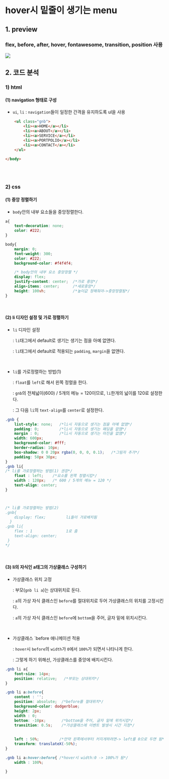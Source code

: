 # hover시 밑줄이 생기는 menu

## 1. preview

### flex, before, after, hover, fontawesome, transition, position 사용

<img src="https://j.gifs.com/6XqzDO.gif" />


## 2. 코드 분석

### 1) html

#### (1) navigation 형태로 구성
- `ui`, `li` : `navigation`들이 일정한 간격을 유지하도록 ul을 사용

```html
    <ul class="gnb">
        <li><a>HOME</a></li>
        <li><a>ABOUT</a></li>
        <li><a>SERVICE</a></li>
        <li><a>PORTPOLIO</a></li>
        <li><a>CONTACT</a></li>
    </ul>

</body>

```

<br/><br/>

### 2) css

#### (1) 중앙 정렬하기
- `body`안의 내부 요소들을 중앙정렬한다.
            
```css
a{
    text-decoration: none;
    color: #222;
}

body{
    margin: 0;
    font-weight: 300;
    color: #222;
    background-color: #f4f4f4;

    /* body안의 내부 요소 중앙정렬 */
    display: flex;
    justify-content: center;  /*가로 중앙*/
    align-items: center;      /*세로중앙*/
    height: 100vh;            /*높이값 정해줘야->중앙정렬됨*/ 
}
```

<br/>

#### (2) li 디자인 설정 및 가로 정렬하기
- `li` 디자인 설정

  : `li`태그에서 default로 생기는 생기는 점을 아예 없앤다.
  
  : `li`태그에서 default로 적용되는 `padding`, `margin`을 없앤다.

<br/>

- `li`를 가로정렬하는 방법(1)

  : `float`를 `left`로 해서 왼쪽 정렬을 한다.
  
  : `gnb`의 전체넓이(600) / 5개의 메뉴 = 120이므로, `li`한개의 넓이를 120로 설정한다.

  : 그 다음 `li`의 `text-align`를 `center`로 설정한다.

```css
.gnb {
    list-style: none;   /*li시 자동으로 생기는 점을 아예 없앰*/
    padding: 0;         /*li시 자동으로 생기는 패딩을 없앰*/
    margin : 0;         /*li시 자동으로 생기는 마진을 없앰*/
    width: 600px;
    background-color: #fff;
    border-radius: 10px;
    box-shadow: 0 0 20px rgba(0, 0, 0, 0.1);   /*그림자 추가*/
    padding: 50px 30px;
}
.gnb li{
/* li를 가로정렬하는 방법(1) 권장*/
    float : left;    /*요소를 왼쪽 정렬시킴*/
    width : 120px;   /* 600 / 5개의 메뉴 = 120 */
    text-align: center;
}



/* li를 가로정렬하는 방법(2) 
.gnb{
    display: flex;         li들이 가로배치됨
  }  
.gnb li{  
    flex : 1               1로 줌
    text-align: center;
 }
*/


```


<br/>

#### (3) li의 자식인 a태그의 가상클래스 구성하기

- 가상클래스 위치 고정

  : 부모(`gnb li a`)는 상대위치로 둔다.
  
  : `a`의 가상 자식 클래스인 `before`를 절대위치로 두어 가상클래스의 위치를 고정시킨다.
  
  : `a`의 가상 자식 클래스인 `before`에 `bottom`을 주어, 글자 밑에 위치시킨다.

<br/>

- 가상클래스 `before 애니메이션 적용

  : `hover`시 `before`의 `width`가 `0`에서 `100%`가 되면서 나타나게 한다.
   
   : 그렇게 하기 위해선, 가상클래스를 중앙에 배치시킨다.
   

 
```css
.gnb li a{
    font-size: 14px;
    position: relative;   /*부모는 상대위치*/
}

.gnb li a:before{
    content : '';
    position: absolute;  /*before를 절대위치*/
    background-color: dodgerblue;
    height: 2px;
    width : 0;
    bottom: -10px;       /*bottom을 주어, 글자 밑에 위치시킴*/       
    transition: 0.5s;    /*가상클래스에 이벤트 발생시 시간 지정*/
    
    
    left : 50%;         /*만약 왼쪽에서부터 커지게하려면-> left를 0으로 두면 됨*/
    transform: translateX(-50%);
}

.gnb li a:hover:before{ /*hover시 width:0 -> 100%가 됨*/
    width : 100%;
      
}
    
```

